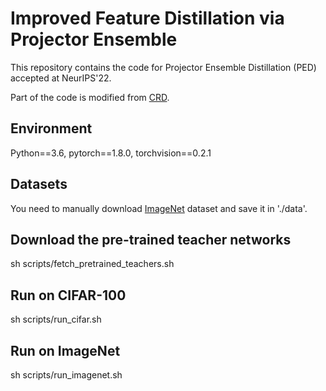 # Improved Feature Distillation via Projector Ensemble 
This repository contains the code for Projector Ensemble Distillation (PED) accepted at NeurIPS'22.

Part of the code is modified from [CRD](https://github.com/HobbitLong/RepDistiller).

## Environment
Python==3.6, pytorch==1.8.0, torchvision==0.2.1

## Datasets
You need to manually download [ImageNet](https://www.image-net.org/download.php) dataset and save it in './data'.

## Download the pre-trained teacher networks
sh scripts/fetch_pretrained_teachers.sh

## Run on CIFAR-100
sh scripts/run_cifar.sh

## Run on ImageNet
sh scripts/run_imagenet.sh
